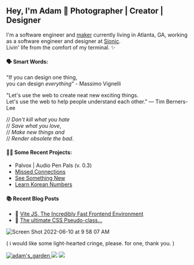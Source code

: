## Hey, I'm Adam 👋 Photographer | Creator | Designer


I'm a software engineer and <a href="https://en.wikipedia.org/wiki/Maker_culture">maker</a> currently living in Atlanta, GA, working as a software engineer and designer at <a href="https://github.com/adamSionic">Sionic</a>. <br> Livin' life from the comfort of my terminal. ✨
<br>

#### 🗣 Smart Words:

"If you can design one thing, <br>
you can design *everything*" - Massimo Vignelli

"Let's use the web to create neat new exciting things. <br>
Let's use the web to help people understand each other."
— Tim Berners-Lee 

// <i>Don't kill what you hate</i> <br>
// <i>Save what you love</i>, <br>
// <i>Make new things and</i> <br>
// <i>Render obsolete the bad</i>. <br>

#### 👨‍💻 Some Recent Projects:
- Palvox | Audio Pen Pals (v. 0.3)
- <a href="https://missed-connections.netlify.app/" target="_blank">Missed Connections</a>
- <a href="https://see-something-new.netlify.app/" target="_blank">See Something New</a>
- <a href="https://learn-korean-numbers.netlify.app/" target="_blank">Learn Korean Numbers</a>

#### :books: Recent Blog Posts
<!-- BLOGPOSTS:START -->
 - 💫 [Vite JS, The Incredibly Fast Frontend Environment](https://adamsblog.hashnode.dev/vite-js-the-incredibly-fast-frontend-environment)
 - 🐙 [The ultimate CSS Pseudo-class...](https://adamsblog.hashnode.dev/the-ultimate-css-pseudo-class)<!-- BLOGPOSTS:END -->


<!-- ![image(2)](https://user-images.githubusercontent.com/68540487/161441324-b1d82369-6db7-4bf3-9aaf-a812bc3dc6e4.gif) <br> -->
![Screen Shot 2022-06-10 at 9 58 07 AM](https://user-images.githubusercontent.com/68540487/173082232-a1a7e840-f65e-4137-a009-b25c669914b5.png)

( i would like some light-hearted cringe, please. for one, thank you. )

<a href="https://adams.land/" target="_blank"> ![adam's_garden](https://user-images.githubusercontent.com/68540487/133674549-b7864c7e-41d5-41ec-b4b0-ac0c85b7c3b6.gif) <a/> 
<img src="https://anlucas.neocities.org/263gggk.gif" /> <img src="https://anlucas.neocities.org/affection.gif" />
